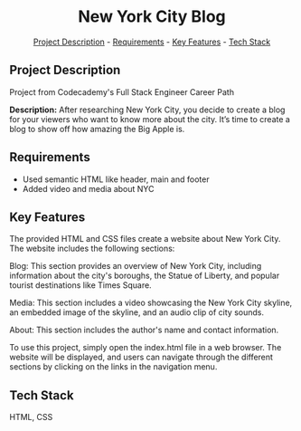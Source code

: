 <h1 align="center">New York City Blog</h1>

<p align="center"><a href="#project-description">Project Description</a> - <a href="#Requirements">Requirements</a> - <a href="#key-features">Key Features</a> - <a href="#technology-stack">Tech Stack</a></p>

## Project Description
Project from Codecademy's Full Stack Engineer Career Path

**Description:** After researching New York City, you decide to create a blog for your viewers who want to know more about the city. It’s time to create a blog to show off how amazing the Big Apple is.

## Requirements
- Used semantic HTML like header, main and footer
- Added video and media about NYC

## Key Features
The provided HTML and CSS files create a website about New York City. The website includes the following sections:

Blog: This section provides an overview of New York City, including information about the city's boroughs, the Statue of Liberty, and popular tourist destinations like Times Square.

Media: This section includes a video showcasing the New York City skyline, an embedded image of the skyline, and an audio clip of city sounds.

About: This section includes the author's name and contact information.

To use this project, simply open the index.html file in a web browser. The website will be displayed, and users can navigate through the different sections by clicking on the links in the navigation menu.

## Tech Stack
HTML, CSS

